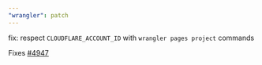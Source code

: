 ```yaml
---
"wrangler": patch
---
```


fix: respect `CLOUDFLARE_ACCOUNT_ID` with `wrangler pages project` commands

Fixes [#4947](https://github.com/cloudflare/workers-sdk/issues/4947)
